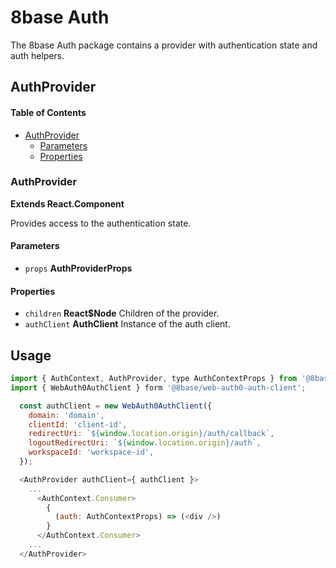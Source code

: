 # 8base Auth

The 8base Auth package contains a provider with authentication state and auth helpers.

## AuthProvider

<!-- Generated by documentation.js. Update this documentation by updating the source code. -->

#### Table of Contents

-   [AuthProvider](#authprovider)
    -   [Parameters](#parameters)
    -   [Properties](#properties)

### AuthProvider

**Extends React.Component**

Provides access to the authentication state.

#### Parameters

-   `props` **AuthProviderProps**

#### Properties

-   `children` **React$Node** Children of the provider.
-   `authClient` **AuthClient** Instance of the auth client.

## Usage

```js
import { AuthContext, AuthProvider, type AuthContextProps } from '@8base/auth';
import { WebAuth0AuthClient } form '@8base/web-auth0-auth-client';

  const authClient = new WebAuth0AuthClient({
    domain: 'domain',
    clientId: 'client-id',
    redirectUri: `${window.location.origin}/auth/callback`,
    logoutRedirectUri: `${window.location.origin}/auth`,
    workspaceId: 'workspace-id',
  });

  <AuthProvider authClient={ authClient }>
    ...
      <AuthContext.Consumer>
        {
          (auth: AuthContextProps) => (<div />)
        }
      </AuthContext.Consumer>
    ...  
  </AuthProvider>
```
